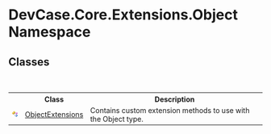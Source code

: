 # DevCase.Core.Extensions.Object Namespace
 




## Classes
&nbsp;<table><tr><th></th><th>Class</th><th>Description</th></tr><tr><td>![Public class](media/pubclass.gif "Public class")</td><td><a href="T_DevCase_Core_Extensions_Object_ObjectExtensions">ObjectExtensions</a></td><td>
Contains custom extension methods to use with the Object type.</td></tr></table>&nbsp;
